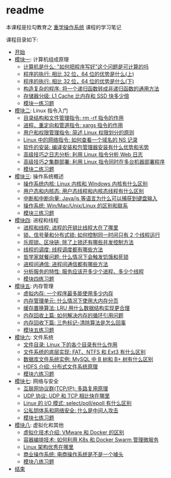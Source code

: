 # readme

本课程是拉勾教育之 [重学操作系统](https://kaiwu.lagou.com/course/courseInfo.htm?courseId=478#/sale) 课程的学习笔记

课程目录如下:

* [开始](notes/begin.md)
* [模块一](notes/module_1): 计算机组成原理
    * [计算机是什么: "如何把程序写好"这个问题是可计算的吗](notes/module_1/lecture_1.md)
    * [程序的执行: 相比 32 位，64 位的优势是什么(上)](notes/module_1/lecture_2.md)
    * [程序的执行: 相比 32 位，64 位的优势是什么(下)](notes/module_1/lecture_3.md)
    * [构造复杂的程序: 将一个递归函数转成非递归函数的通用方法](notes/module_1/lecture_4.md)
    * [存储器分级: L1 Cache 比内存和 SSD 快多少倍](notes/module_1/lecture_5.md)
    * [模块一练习题](notes/module_1/exercise.md)
* [模块二](notes/module_2): Linux 指令入门
    * [目录结构和文件管理指令: rm -rf 指令的作用](notes/module_2/lecture_6.md)
    * [进程、重定向和管道指令: xargs 指令的作用](notes/module_2/lecture_7.md)
    * [用户和权限管理指令: 简述 Linux 权限划分的原则](notes/module_2/lecture_8.md)
    * [Linux 中的网络指令: 如何查看一个域名的 NS 记录](notes/module_2/lecture_9.md)
    * [软件的安装: 编译安装和包管理器安装有什么优势和劣势](notes/module_2/lecture_10.md)
    * [高级技巧之日志分析: 利用 Linux 指令分析 Web 日志](notes/module_2/lecture_11.md)
    * [高级技巧之集群部署: 利用 Linux 指令同时在多台机器部署程序](notes/module_2/lecture_12.md)
    * [模块二练习题](notes/module_2/exercise.md)
* [模块三](notes/module_3): 操作系统概述
    * [操作系统内核: Linux 内核和 Windows 内核有什么区别](notes/module_3/lecture_13.md)
    * [用户态和内核态: 用户态线程和内核态线程有什么区别](notes/module_3/lecture_14.md)
    * [中断和中断向量: Java/js 等语言为什么可以捕获到键盘输入](notes/module_3/lecture_15.md)
    * [操作系统: Win/Mac/Unix/Linux 的区别和联系](notes/module_3/lecture_16.md)
    * [模块三练习题](notes/module_3/exercise.md)
* [模块四](notes/module_4): 进程和线程
    * [进程和线程: 进程的开销比线程大在了哪里](notes/module_4/lecture_17.md)
    * [锁、信号量和分布式锁: 如何控制同一时间只有 2 个线程运行](notes/module_4/lecture_18.md)
    * [乐观锁、区块链: 除了上锁还有哪些并发控制方法](notes/module_4/lecture_19.md)
    * [线程的调度: 线程调度都有哪些方法](notes/module_4/lecture_20.md)
    * [哲学家就餐问题: 什么情况下会触发饥饿和死锁](notes/module_4/lecture_21.md)
    * [进程间通信: 进程间通信都有哪些方法](notes/module_4/lecture_22.md)
    * [分析服务的特性: 服务应该开多少个进程、多少个线程](notes/module_4/lecture_23.md)
    * [模块四练习题](notes/module_4/exercise.md)
* [模块五](notes/module_5): 内存管理
    * [虚拟内存: 一个程序最多能使用多少内存](notes/module_5/lecture_24.md)
    * [内存管理单元: 什么情况下使用大内存分页](notes/module_5/lecture_25.md)
    * [缓存置换算法: LRU 用什么数据结构实现更合理](notes/module_5/lecture_26.md)
    * [内存回收上篇: 如何解决内存的循环引用问题](notes/module_5/lecture_27.md)
    * [内存回收下篇: 三色标记-清除算法是怎么回事](notes/module_5/lecture_28.md)
    * [模块五练习题](notes/module_5/exercise.md)
* [模块六](notes/module_6): 文件系统
    * [文件目录: Linux 下的各个目录有什么作用](notes/module_6/lecture_29.md)
    * [文件系统的底层实现: FAT、NTFS 和 Ext3 有什么区别](notes/module_6/lecture_30.md)
    * [数据库文件系统实例: MySQL 中 B 树和 B+ 树有什么区别](notes/module_6/lecture_31.md)
    * [HDFS 介绍: 分布式文件系统原理](notes/module_6/lecture_32.md)
    * [模块六练习题](notes/module_6/exercise.md)
* [模块七](notes/module_7): 网络与安全
    * [互联网协议群(TCP/IP): 多路复用原理](notes/module_7/lecture_33.md)
    * [UDP 协议: UDP 和 TCP 相比快在哪里](notes/module_7/lecture_34.md)
    * [Linux 的 I/O 模式: select/poll/epoll 有什么区别](notes/module_7/lecture_35.md)
    * [公私钥体系和网络安全: 什么是中间人攻击](notes/module_7/lecture_36.md)
    * [模块七练习题](notes/module_7/exercise.md)
* [模块八](notes/module_8): 虚拟化和其他
    * [虚拟化技术介绍: VMware 和 Docker 的区别](notes/module_8/lecture_37.md)
    * [容器编排技术: 如何利用 K8s 和 Docker Swarm 管理微服务](notes/module_8/lecture_38.md)
    * [Linux 架构优秀在哪里](notes/module_8/lecture_39.md)
    * [商业操作系统: 电商操作系统是不是一个噱头](notes/module_8/lecture_40.md)
    * [模块八练习题](notes/module_8/exercise.md)
* [结束](notes/end.md)
